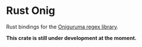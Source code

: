# Rust Onig

Rust bindings for the [Oniguruma regex library][Onig_wiki].

**This crate is still under development at the moment.**

 [Onig_wiki]: https://en.wikipedia.org/wiki/Oniguruma

